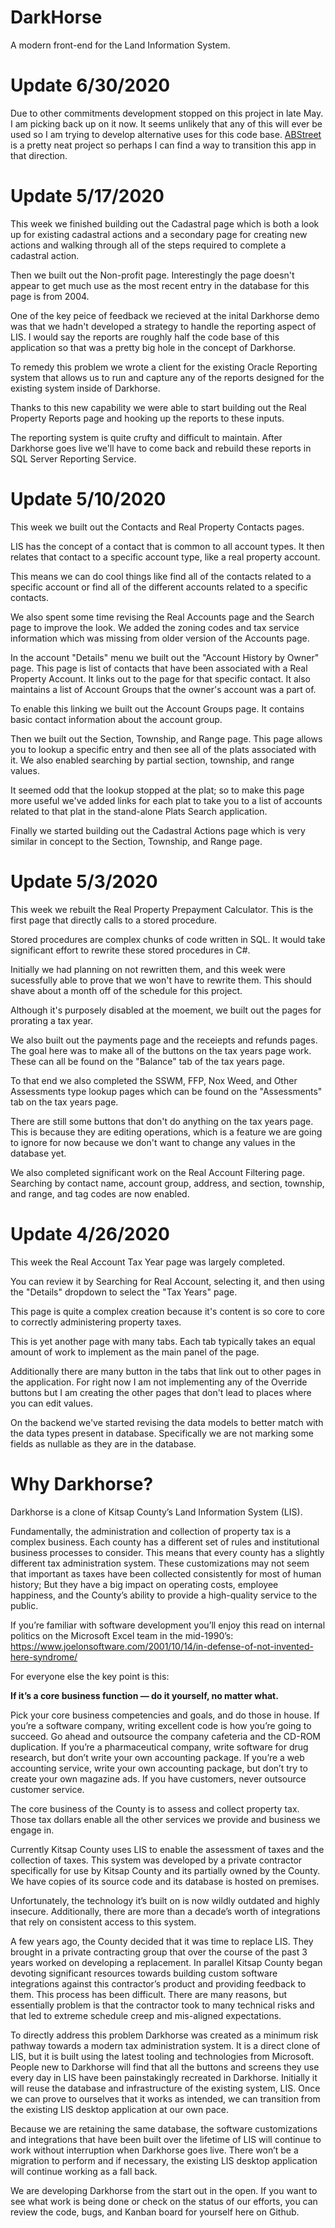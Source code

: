 # DarkHorse
 A modern front-end for the Land Information System.
 
# Update 6/30/2020
Due to other commitments development stopped on this project in late May. I am picking back up on it now. It seems unlikely that any of this will ever be used so I am trying to develop alternative uses for this code base. [ABStreet](https://github.com/dabreegster/abstreet) is a pretty neat project so perhaps I can find a way to transition this app in that direction.
 
# Update 5/17/2020
This week we finished building out the Cadastral page which is both a look up for existing cadastral actions and a secondary page for creating new actions and walking through all of the steps required to complete a cadastral action.

Then we built out the Non-profit page. Interestingly the page doesn't appear to get much use as the most recent entry in the database for this page is from 2004.

One of the key peice of feedback we recieved at the inital Darkhorse demo was that we hadn't developed a strategy to handle the reporting aspect of LIS. I would say the reports are roughly half the code base of this application so that was a pretty big hole in the concept of Darkhorse.

To remedy this problem we wrote a client for the existing Oracle Reporting system that allows us to run and capture any of the reports designed for the existing system inside of Darkhorse.

Thanks to this new capability we were able to start building out the Real Property Reports page and hooking up the reports to these inputs.

The reporting system is quite crufty and difficult to maintain. After Darkhorse goes live we'll have to come back and rebuild these reports in SQL Server Reporting Service.

# Update 5/10/2020
This week we built out the Contacts and Real Property Contacts pages.

LIS has the concept of a contact that is common to all account types. It then relates that contact to a specific account type, like a real property account.

This means we can do cool things like find all of the contacts related to a specific account or find all of the different accounts related to a specific contacts.

We also spent some time revising the Real Accounts page and the Search page to improve the look. We added the zoning codes and tax service information which was missing from older version of the Accounts page.

In the account "Details" menu we built out the "Account History by Owner" page. This page is list of contacts that have been associated with a Real Property Account. It links out to the page for that specific contact. It also maintains a list of Account Groups that the owner's account was a part of.

To enable this linking we built out the Account Groups page. It contains basic contact information about the account group.

Then we built out the Section, Township, and Range page. This page allows you to lookup a specific entry and then see all of the plats associated with it. We also enabled searching by partial section, township, and range values. 

It seemed odd that the lookup stopped at the plat; so to make this page more useful we've added links for each plat to take you to a list of accounts related to that plat in the stand-alone Plats Search application.

Finally we started building out the Cadastral Actions page which is very similar in concept to the Section, Township, and Range page.
 
# Update 5/3/2020
This week we rebuilt the Real Property Prepayment Calculator. This is the first page that directly calls to a stored procedure. 

Stored procedures are complex chunks of code written in SQL. It would take significant effort to rewrite these stored procedures in C#.

Initially we had planning on not rewritten them, and this week were sucessfully able to prove that we won't have to rewrite them. This should shave about a month off of the schedule for this project.

Although it's purposely disabled at the moement, we built out the pages for prorating a tax year.

We also built out the payments page and the receiepts and refunds pages. The goal here was to make all of the buttons on the tax years page work. These can all be found on the "Balance" tab of the tax years page.

To that end we also completed the SSWM, FFP, Nox Weed, and Other Assessments type lookup pages which can be found on the "Assessments" tab on the tax years page.

There are still some buttons that don't do anything on the tax years page. This is because they are editing operations, which is a feature we are going to ignore for now because we don't want to change any values in the database yet.

We also completed significant work on the Real Account Filtering page. Searching by contact name, account group, address, and section, township, and range, and tag codes are now enabled.

# Update 4/26/2020
This week the Real Account Tax Year page was largely completed.

You can review it by Searching for Real Account, selecting it, and then using the "Details" dropdown to select the "Tax Years" page.

This page is quite a complex creation because it's content is so core to core to correctly administering property taxes.

This is yet another page with many tabs. Each tab typically takes an equal amount of work to implement as the main panel of the page.

Additionally there are many button in the tabs that link out to other pages in the application. For right now I am not implementing any of the Override buttons but I am creating the other pages that don't lead to places where you can edit values.

On the backend we've started revising the data models to better match with the data types present in database. Specifically we are not marking some fields as nullable as they are in the database.

# Why Darkhorse?

Darkhorse is a clone of Kitsap County’s Land Information System (LIS).

Fundamentally, the administration and collection of property tax is a complex business. Each county has a different set of rules and institutional business processes to consider. This means that every county has a slightly different tax administration system. These customizations may not seem that important as taxes have been collected consistently for most of human history; But they have a big impact on operating costs, employee happiness, and the County’s ability to provide a high-quality service to the public.

If you’re familiar with software development you’ll enjoy this read on internal politics on the Microsoft Excel team in the mid-1990’s: https://www.joelonsoftware.com/2001/10/14/in-defense-of-not-invented-here-syndrome/

For everyone else the key point is this:

**If it’s a core business function — do it yourself, no matter what.**

Pick your core business competencies and goals, and do those in house. If you’re a software company, writing excellent code is how you’re going to succeed. Go ahead and outsource the company cafeteria and the CD-ROM duplication. If you’re a pharmaceutical company, write software for drug research, but don’t write your own accounting package. If you’re a web accounting service, write your own accounting package, but don’t try to create your own magazine ads. If you have customers, never outsource customer service.

The core business of the County is to assess and collect property tax. Those tax dollars enable all the other services we provide and business we engage in.

Currently Kitsap County uses LIS to enable the assessment of taxes and the collection of taxes. This system was developed by a private contractor specifically for use by Kitsap County and its partially owned by the County. We have copies of its source code and its database is hosted on premises.

Unfortunately, the technology it’s built on is now wildly outdated and highly insecure. Additionally, there are more than a decade’s worth of integrations that rely on consistent access to this system.

A few years ago, the County decided that it was time to replace LIS. They brought in a private contracting group that over the course of the past 3 years worked on developing a replacement. In parallel Kitsap County began devoting significant resources towards building custom software integrations against this contractor’s product and providing feedback to them.
This process has been difficult. There are many reasons, but essentially problem is that the contractor took to many technical risks and that led to extreme schedule creep and mis-aligned expectations.

To directly address this problem Darkhorse was created as a minimum risk pathway towards a modern tax administration system. It is a direct clone of LIS, but it is built using the latest tooling and technologies from Microsoft. People new to Darkhorse will find that all the buttons and screens they use every day in LIS have been painstakingly recreated in Darkhorse. Initially it will reuse the database and infrastructure of the existing system, LIS. Once we can prove to ourselves that it works as intended, we can transition from the existing LIS desktop application at our own pace.

Because we are retaining the same database, the software customizations and integrations that have been built over the lifetime of LIS will continue to work without interruption when Darkhorse goes live. There won’t be a migration to perform and if necessary, the existing LIS desktop application will continue working as a fall back.

We are developing Darkhorse from the start out in the open. If you want to see what work is being done or check on the status of our efforts, you can review the code, bugs, and Kanban board for yourself here on Github.
